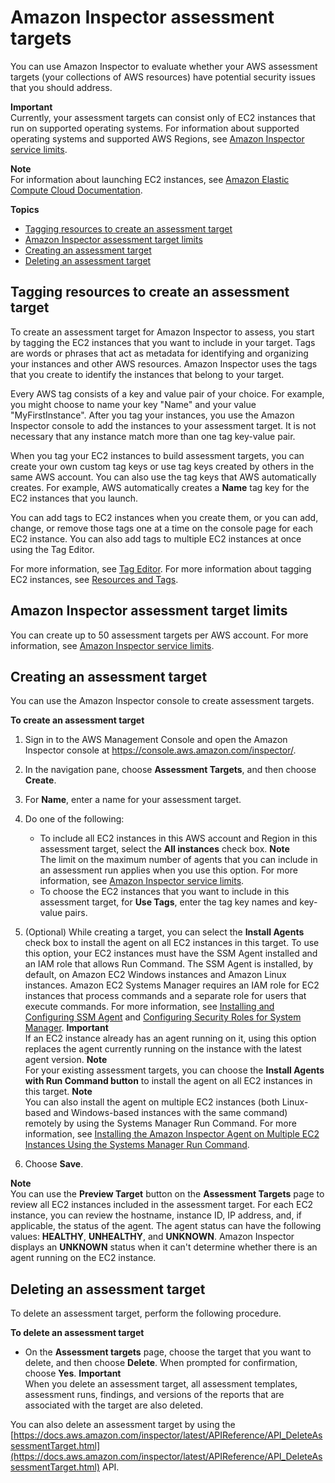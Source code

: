 # Amazon Inspector assessment targets<a name="inspector_applications"></a>

You can use Amazon Inspector to evaluate whether your AWS assessment targets \(your collections of AWS resources\) have potential security issues that you should address\. 

**Important**  
Currently, your assessment targets can consist only of EC2 instances that run on supported operating systems\. For information about supported operating systems and supported AWS Regions, see [Amazon Inspector service limits](inspector_limits.md)\. 

**Note**  
For information about launching EC2 instances, see [ Amazon Elastic Compute Cloud Documentation](https://aws.amazon.com/documentation/ec2/)\. 

**Topics**
+ [Tagging resources to create an assessment target](#tagging)
+ [Amazon Inspector assessment target limits](#inspector-application-limits)
+ [Creating an assessment target](#create_application_via_console)
+ [Deleting an assessment target](#delete_assessment_target_via_console)

## Tagging resources to create an assessment target<a name="tagging"></a>

To create an assessment target for Amazon Inspector to assess, you start by tagging the EC2 instances that you want to include in your target\. Tags are words or phrases that act as metadata for identifying and organizing your instances and other AWS resources\. Amazon Inspector uses the tags that you create to identify the instances that belong to your target\. 

Every AWS tag consists of a key and value pair of your choice\. For example, you might choose to name your key "Name" and your value "MyFirstInstance"\. After you tag your instances, you use the Amazon Inspector console to add the instances to your assessment target\. It is not necessary that any instance match more than one tag key\-value pair\.

When you tag your EC2 instances to build assessment targets, you can create your own custom tag keys or use tag keys created by others in the same AWS account\. You can also use the tag keys that AWS automatically creates\. For example, AWS automatically creates a **Name** tag key for the EC2 instances that you launch\.

You can add tags to EC2 instances when you create them, or you can add, change, or remove those tags one at a time on the console page for each EC2 instance\. You can also add tags to multiple EC2 instances at once using the Tag Editor\.

For more information, see [ Tag Editor](https://docs.aws.amazon.com/awsconsolehelpdocs/latest/gsg/tag-editor.html)\. For more information about tagging EC2 instances, see [Resources and Tags](https://docs.aws.amazon.com/AWSEC2/latest/UserGuide/EC2_Resources.html)\.

## Amazon Inspector assessment target limits<a name="inspector-application-limits"></a>

You can create up to 50 assessment targets per AWS account\. For more information, see [Amazon Inspector service limits](inspector_limits.md)\. 

## Creating an assessment target<a name="create_application_via_console"></a>

 You can use the Amazon Inspector console to create assessment targets\.

**To create an assessment target**

1. Sign in to the AWS Management Console and open the Amazon Inspector console at [https://console\.aws\.amazon\.com/inspector/](https://console.aws.amazon.com/inspector/)\.

1. In the navigation pane, choose **Assessment Targets**, and then choose **Create**\.

1. For **Name**, enter a name for your assessment target\.

1. Do one of the following:
   + To include all EC2 instances in this AWS account and Region in this assessment target, select the **All instances** check box\.
**Note**  
The limit on the maximum number of agents that you can include in an assessment run applies when you use this option\. For more information, see [Amazon Inspector service limits](inspector_limits.md)\.
   + To choose the EC2 instances that you want to include in this assessment target, for **Use Tags**, enter the tag key names and key\-value pairs\.

1. \(Optional\) While creating a target, you can select the **Install Agents** check box to install the agent on all EC2 instances in this target\. To use this option, your EC2 instances must have the SSM Agent installed and an IAM role that allows Run Command\. The SSM Agent is installed, by default, on Amazon EC2 Windows instances and Amazon Linux instances\. Amazon EC2 Systems Manager requires an IAM role for EC2 instances that process commands and a separate role for users that execute commands\. For more information, see [Installing and Configuring SSM Agent](http://docs.aws.amazon.com/systems-manager/latest/userguide/ssm-agent.html) and [Configuring Security Roles for System Manager](http://docs.aws.amazon.com/systems-manager/latest/userguide/systems-manager-access.html)\. 
**Important**  
If an EC2 instance already has an agent running on it, using this option replaces the agent currently running on the instance with the latest agent version\.
**Note**  
For your existing assessment targets, you can choose the **Install Agents with Run Command button** to install the agent on all EC2 instances in this target\.
**Note**  
You can also install the agent on multiple EC2 instances \(both Linux\-based and Windows\-based instances with the same command\) remotely by using the Systems Manager Run Command\. For more information, see [Installing the Amazon Inspector Agent on Multiple EC2 Instances Using the Systems Manager Run Command](inspector_installing-uninstalling-agents.md#install-run-command)\. 

1. Choose **Save**\.

**Note**  
You can use the **Preview Target** button on the **Assessment Targets** page to review all EC2 instances included in the assessment target\. For each EC2 instance, you can review the hostname, instance ID, IP address, and, if applicable, the status of the agent\. The agent status can have the following values: **HEALTHY**, **UNHEALTHY**, and **UNKNOWN**\. Amazon Inspector displays an **UNKNOWN** status when it can't determine whether there is an agent running on the EC2 instance\.

## Deleting an assessment target<a name="delete_assessment_target_via_console"></a>

To delete an assessment target, perform the following procedure\.

**To delete an assessment target**
+ On the **Assessment targets** page, choose the target that you want to delete, and then choose **Delete**\. When prompted for confirmation, choose **Yes**\.
**Important**  
When you delete an assessment target, all assessment templates, assessment runs, findings, and versions of the reports that are associated with the target are also deleted\.

You can also delete an assessment target by using the [https://docs.aws.amazon.com/inspector/latest/APIReference/API_DeleteAssessmentTarget.html](https://docs.aws.amazon.com/inspector/latest/APIReference/API_DeleteAssessmentTarget.html) API\. 